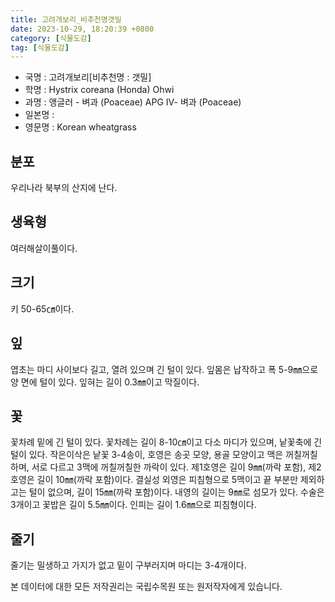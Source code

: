 ```yaml
---
title: 고려개보리_비추천명갯밀
date: 2023-10-29, 18:20:39 +0800
category: [식물도감]
tag: [식물도감]
---
```




- 국명 : 고려개보리[비추천명 : 갯밀]
- 학명 : Hystrix coreana (Honda) Ohwi
- 과명 : 앵글러 - 벼과 (Poaceae) APG Ⅳ- 벼과 (Poaceae)
- 일본명 : 
- 영문명 : Korean wheatgrass


## 분포
우리나라 북부의 산지에 난다.
## 생육형
여러해살이풀이다.
## 크기
키 50-65㎝이다.
## 잎
엽초는 마디 사이보다 길고, 열려 있으며 긴 털이 있다. 잎몸은 납작하고 폭 5-9㎜으로 양 면에 털이 있다. 잎혀는 길이 0.3㎜이고 막질이다.
## 꽃
꽃차례 밑에 긴 털이 있다. 꽃차례는 길이 8-10㎝이고 다소 마디가 있으며, 낱꽃축에 긴 털이 있다. 작은이삭은 낱꽃 3-4송이, 호영은 송곳 모양, 용골 모양이고 맥은 꺼칠꺼칠하며, 서로 다르고 3맥에 꺼칠꺼칠한 까락이 있다. 제1호영은 길이 9㎜(까락 포함), 제2호영은 길이 10㎜(까락 포함)이다. 결실성 외영은 피침형으로 5맥이고 끝 부분만 제외하고는 털이 없으며, 길이 15㎜(까락 포함)이다. 내영의 길이는 9㎜로 섬모가 있다. 수술은 3개이고 꽃밥은 길이 5.5㎜이다. 인피는 길이 1.6㎜으로 피침형이다.
## 줄기
줄기는 밀생하고 가지가 없고 밑이 구부러지며 마디는 3-4개이다.






본 데이터에 대한 모든 저작권리는 국립수목원 또는 원저작자에게 있습니다.
